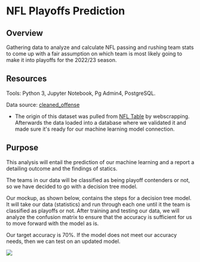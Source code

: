 # NFL Playoffs Prediction

## Overview

Gathering data to analyze and calculate NFL passing and rushing team stats to come up with a fair assumption on which team is most likely going to make it into playoffs for the 2022/23 season.

## Resources

Tools: Python 3, Jupyter Notebook, Pg Admin4, PostgreSQL.

Data source: [cleaned_offense](cleaned_offense.csv)
  - The origin of this dataset was pulled from [NFL Table](https://www.nfl.com/stats/team-stats/offense/passing/2021/reg/all) by webscrapping. Afterwards the data loaded into a database where we validated it and made sure it's ready for our machine learning model connection.


## Purpose

This analysis will entail the prediction of our machine learning and a report a detailing outcome and the findings of statics. 

The teams in our data will be classified as being playoff contenders or not, so we have decided to go with a decision tree model.

Our mockup, as shown below, contains the steps for a decision tree model. It will take our data (statistics) and run through each one until it the team is classified as playoffs or not. After training and testing our data, we will analyze the confusion matrix to ensure that the accuracy is sufficient for us to move forward with the model as is.

Our target accuracy is 70%. If the model does not meet our accuracy needs, then we can test on an updated model.

![](https://github.com/WalterMarikwa/UNCC_Final_Project_Capstone/blob/kf_branch/images/model_mockup.png)




